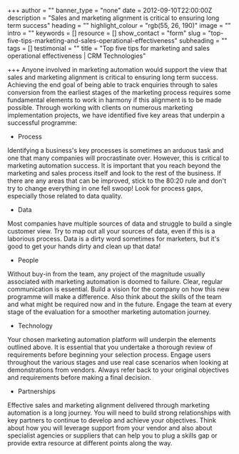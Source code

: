 +++
author = ""
banner_type = "none"
date = 2012-09-10T22:00:00Z
description = "Sales and marketing alignment is critical to ensuring long term success"
heading = ""
highlight_colour = "rgb(55, 26, 190)"
image = ""
intro = ""
keywords = []
resource = []
show_contact = "form"
slug = "top-five-tips-marketing-and-sales-operational-effectiveness"
subheading = ""
tags = []
testimonial = ""
title = "Top five tips for marketing and sales operational effectiveness | CRM Technologies"

+++
Anyone involved in marketing automation would support the view that sales and marketing alignment is critical to ensuring long term success. Achieving the end goal of being able to track enquiries through to sales conversion from the earliest stages of the marketing process requires some fundamental elements to work in harmony if this alignment is to be made possible. Through working with clients on numerous marketing implementation projects, we have identified five key areas that underpin a successful programme:

* Process

Identifying a business's key processes is sometimes an arduous task and one that many companies will procrastinate over. However, this is critical to marketing automation success. It is important that you reach beyond the marketing and sales process itself and look to the rest of the business. If there are any areas that can be improved, stick to the 80:20 rule and don't try to change everything in one fell swoop! Look for process gaps, especially those related to data quality.

* Data

Most companies have multiple sources of data and struggle to build a single customer view. Try to map out all your sources of data, even if this is a laborious process. Data is a dirty word sometimes for marketers, but it's good to get your hands dirty and clean up that data!

* People

Without buy-in from the team, any project of the magnitude usually associated with marketing automation is doomed to failure. Clear, regular communication is essential. Build a vision for the company on how this new programme will make a difference. Also think about the skills of the team and what might be required now and in the future. Engage the team at every stage of the evaluation for a smoother marketing automation journey.

* Technology

Your chosen marketing automation platform will underpin the elements outlined above. It is essential that you undertake a thorough review of requirements before beginning your selection process. Engage users throughout the various stages and use real case scenarios when looking at demonstrations from vendors. Always refer back to your original objectives and requirements before making a final decision.

* Partnerships

Effective sales and marketing alignment delivered through marketing automation is a long journey. You will need to build strong relationships with key partners to continue to develop and achieve your objectives. Think about how you will leverage support from your vendor and also about specialist agencies or suppliers that can help you to plug a skills gap or provide extra resource at different points along the way.